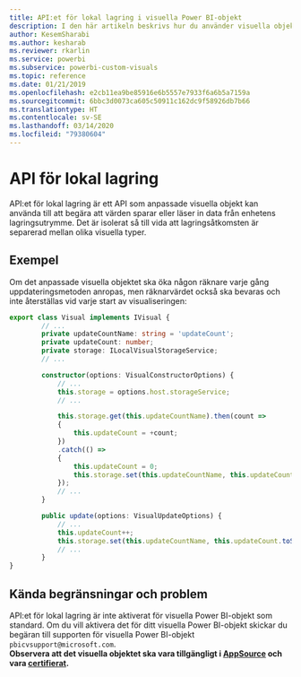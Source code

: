 ```yaml
---
title: API:et för lokal lagring i visuella Power BI-objekt
description: I den här artikeln beskrivs hur du använder visuella objekt i Power BI för åtkomst till webbläsarens lokala lagring
author: KesemSharabi
ms.author: kesharab
ms.reviewer: rkarlin
ms.service: powerbi
ms.subservice: powerbi-custom-visuals
ms.topic: reference
ms.date: 01/21/2019
ms.openlocfilehash: e2cb11ea9be85916e6b5557e7933f6a6b5a7159a
ms.sourcegitcommit: 6bbc3d0073ca605c50911c162dc9f58926db7b66
ms.translationtype: HT
ms.contentlocale: sv-SE
ms.lasthandoff: 03/14/2020
ms.locfileid: "79380604"
---
```

# <a name="local-storage-api"></a>API för lokal lagring

API:et för lokal lagring är ett API som anpassade visuella objekt kan använda till att begära att värden sparar eller läser in data från enhetens lagringsutrymme. Det är isolerat så till vida att lagringsåtkomsten är separerad mellan olika visuella typer.

## <a name="sample"></a>Exempel

Om det anpassade visuella objektet ska öka någon räknare varje gång uppdateringsmetoden anropas, men räknarvärdet också ska bevaras och inte återställas vid varje start av visualiseringen:

```typescript
export class Visual implements IVisual {
        // ...
        private updateCountName: string = 'updateCount';
        private updateCount: number;
        private storage: ILocalVisualStorageService;
        // ...

        constructor(options: VisualConstructorOptions) {
            // ...
            this.storage = options.host.storageService;
            // ...

            this.storage.get(this.updateCountName).then(count =>
            {
                this.updateCount = +count;
            })
            .catch(() =>
            {
                this.updateCount = 0;
                this.storage.set(this.updateCountName, this.updateCount.toString());
            });
            // ...
        }

        public update(options: VisualUpdateOptions) {
            // ...
            this.updateCount++;
            this.storage.set(this.updateCountName, this.updateCount.toString());
            // ...
        }
}
```

## <a name="known-limitations-and-issues"></a>Kända begränsningar och problem

API:et för lokal lagring är inte aktiverat för visuella Power BI-objekt som standard. Om du vill aktivera det för ditt visuella Power BI-objekt skickar du begäran till supporten för visuella Power BI-objekt `pbicvsupport@microsoft.com`.  
**Observera att det visuella objektet ska vara tillgängligt i [AppSource](https://appsource.microsoft.com/en-us/marketplace/apps?product=power-bi-visuals) och vara [certifierat](https://powerbi.microsoft.com/en-us/documentation/powerbi-custom-visuals-certified/).**
